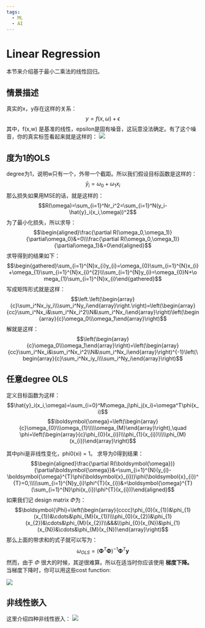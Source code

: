 ```yaml
---
tags:
  - ML
  - AI
---
```

# Linear Regression
本节来介绍基于最小二乘法的线性回归。
## 情景描述
真实的x，y存在这样的关系：
$$y=f(x,\omega)+\epsilon $$
其中，f(x,w) 是基准的线性，epsilon是固有噪音，这玩意没法确定。有了这个噪音，你的真实标签看起来就是这样的：
![](assets/Pasted%20image%2020241124205723.webp)
## 度为1的OLS
degree为1，说明w只有一个，外带一个截距。所以我们假设目标函数是这样的：
$$\hat{y}_i=\omega_0+\omega_1x_i$$
那么损失如果用MSE的话，就是这样的：
$$R(\omega)=\sum_{i=1}^Nr_i^2=\sum_{i=1}^N(y_i-\hat{y}_i(x_i,\omega))^2$$
为了最小化损失，所以求导：
$$\begin{aligned}\frac{\partial R(\omega_0,\omega_1)}{\partial\omega_0}&=0\\\frac{\partial R(\omega_0,\omega_1)}{\partial\omega_1}&=0\end{aligned}$$
求导得到的结果如下：
$$\begin{gathered}\sum_{i=1}^{N}x_{i}y_{i}=\omega_{0}\sum_{i=1}^{N}x_{i}+\omega_{1}\sum_{i=1}^{N}x_{i}^{2}\\\sum_{i=1}^{N}y_{i}=\omega_{0}N+\omega_{1}\sum_{i=1}^{N}x_{i}\end{gathered}$$
写成矩阵形式就是这样：
$$\left.\left(\begin{array}{c}\sum_i^Nx_iy_i\\\sum_i^Ny_i\end{array}\right.\right)=\left(\begin{array}{cc}\sum_i^Nx_i&\sum_i^Nx_i^2\\N&\sum_i^Nx_i\end{array}\right)\left(\begin{array}{c}\omega_0\\\omega_1\end{array}\right)$$
解就是这样：
$$\left(\begin{array}{c}\omega_0\\\omega_1\end{array}\right)=\left(\begin{array}{cc}\sum_i^Nx_i&\sum_i^Nx_i^2\\N&\sum_i^Nx_i\end{array}\right)^{-1}\left(\begin{array}{c}\sum_i^Nx_iy_i\\\sum_i^Ny_i\end{array}\right)$$
## 任意degree OLS
定义目标函数为这样：
$$\hat{y}_i(x_i,\omega)=\sum_{i=0}^M\omega_j\phi_j(x_i)=\omega^T\phi(x_i)$$
$$\boldsymbol{\omega}=\left(\begin{array}{c}\omega_{0}\\\omega_{1}\\\\\omega_{M}\end{array}\right),\quad \phi=\left(\begin{array}{c}\phi_{0}(x_{i})\\\phi_{1}(x_{i})\\\\\phi_{M}(x_{i})\end{array}\right)$$

其中phi是非线性变化，phi0(xi) = 1。
求导为0得到结果：
$$\begin{aligned}\frac{\partial R(\boldsymbol{\omega})}{\partial\boldsymbol{\omega}}&=\sum_{i=1}^{N}(y_{i}-\boldsymbol{\omega}^{T}\phi(\boldsymbol{x}_{i}))\phi(\boldsymbol{x}_{i})^{T}=0,\\\\\sum_{i=1}^{N}y_{i}\phi^{T}(x_{i})&=\boldsymbol{\omega}^{T}(\sum_{i=1}^{N}\phi(x_{i})\phi^{T}(x_{i}))\end{aligned}$$
如果我们记 design matrix $\Phi$为：
$$\boldsymbol{\Phi}=\left(\begin{array}{cccc}\phi_{0}(x_{1})&\phi_{1}(x_{1})&\cdots&\phi_{M}(x_{1})\\\phi_{0}(x_{2})&\phi_{1}(x_{2})&\cdots&\phi_{M}(x_{2})\\&&&\\\phi_{0}(x_{N})&\phi_{1}(x_{N})&\cdots&\phi_{M}(x_{N})\end{array}\right)$$
那么上面的带求和的式子就可以写为：
$$\omega_{OLS}=(\mathbf{\Phi}^{T}\mathbf{\Phi})^{-1}\mathbf{\Phi}^{T}\mathbf{y}$$
然而，由于 $\Phi$ 很大的时候，其逆很难算。所以在适当时你应该使用 **梯度下降。**
当梯度下降时，你可以用这些cost function:

![](assets/Pasted%20image%2020241124211209.webp)
## 非线性嵌入
这里介绍四种非线性嵌入：
![](assets/Pasted%20image%2020241124211449.webp)
